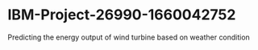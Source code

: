 # IBM-Project-26990-1660042752
Predicting the energy output of wind turbine based on weather condition
